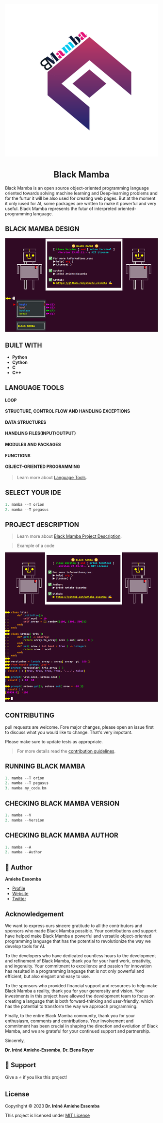 ![logo](/images/logo.png)
<h1 align="center"> Black Mamba </h1>
<p align="left">Black Mamba is an open source object-oriented programming language oriented towards solving machine learning and Deep-learning problems and for the furtur it will be also used for creating web pages. But at the moment it only iused for AI, some packages are written to make it powerful and very useful. Black Mamba represents the futur of interpreted oriented-programming language.</p>



## BLACK MAMBA DESIGN 

![logo](/images/design.png)

## BUILT WITH 
- __**Python**__ 
- __**Cython**__ 
- __**C**__
- __**C++**__

## LANGUAGE TOOLS

#### LOOP

#### STRUCTURE, CONTROL FLOW AND HANDLING EXCEPTIONS

#### DATA STRUCTURES 

#### HANDLING FILES(INPUT/OUTPUT)

#### MODULES AND PACKAGES

#### FUNCTIONS

#### OBJECT-ORIENTED PROGRAMMING 

> Learn more about  [Language Tools](https://github.com/amiehe-essomba/BlackMamba/blob/BlackMamba/Tools.md).

## SELECT YOUR IDE 
```python
1. mamba --T orion
2. mamba --T pegasus
```

## PROJECT dESCRIPTION
> Learn more about [Black Mamba Project Description](https://github.com/amiehe-essomba/BlackMamba/blob/BlackMamba/PROJECT_DESCRIPTION.md). 

> Example of a code

![logo](/images/code3.png)

## CONTRIBUTING
pull requests are welcome. Fore major changes, please open an issue first to discuss what you would like to change.
That's very impotant.

Please make sure to update tests as appropriate.
>For more details read the [contribution guidelines](https://github.com/amiehe-essomba/BlackMamba/blob/BlackMamba/CONTRIBUTING.md).

## RUNNING BLACK MAMBA
```python
1. mamba --T orion 
2. mamba --T pegasus 
3. mamba my_code.bm
```

## CHECKING BLACK MAMBA VERSION
```python
1. mamba --V
2. mamba --Version
```

## CHECKING BLACK MAMBA AUTHOR
```python
1. mamba --A
2. mamba --Author
```

## 🤵 Author 
__**Amiehe Essomba**__ 

- [Profile](https://github.com/amiehe-essomba "Amiehe Essomba" )
- [Website](https://pypi.org/user/amiehe/ "pypi")
- [Twitter](https://twitter.com/irene_essomba?t=dyzm9cjFPhktK4NEtiqtmw&s=09 "@Essomba" )

## Acknowledgement
<p align="left">We want to express ours sincere gratitude to all the contributors and sponsors who made 
Black Mamba possible. Your contributions and support have helped make Black Mamba a 
powerful and versatile object-oriented programming language that has the potential to revolutionize the 
way we develop tools for AI.</p>

<p align="left">To the developers who have dedicated countless hours to the development and refinement of Black Mamba, thank you for your
hard work, creativity, and ingenuity. Your commitment to excellence and passion for innovation has resulted in a programming 
language that is not only powerful and efficient, but also elegant and easy to use.</p>

<p align="left">To the sponsors who provided financial support and resources to help make Black Mamba a reality, thank you for your 
generosity and vision. Your investments in this project have allowed the development team to focus on creating a language 
that is both forward-thinking and user-friendly, which has the potential to transform the way we approach programming.</p>

<p align="left">Finally, to the entire Black Mamba community, thank you for your enthusiasm, comments and contributions. Your involvement 
and commitment has been crucial in shaping the direction and evolution of Black Mamba, and we are grateful for your 
continued support and partnership.

Sincerely,

__**Dr. Iréné Amiehe-Essomba**__,
__**Dr. Elena Royer**__ 
</p>

## 🤝 Support 
Give a ⭐ if you like this project!

## License 
Copyrihght © 2023 __**Dr. Iréné Amiehe Essomba**__


This project is licensed under [MIT License](https://github.com/amiehe-essomba/BlackMamba/blob/BlackMamba/LICENSE)

